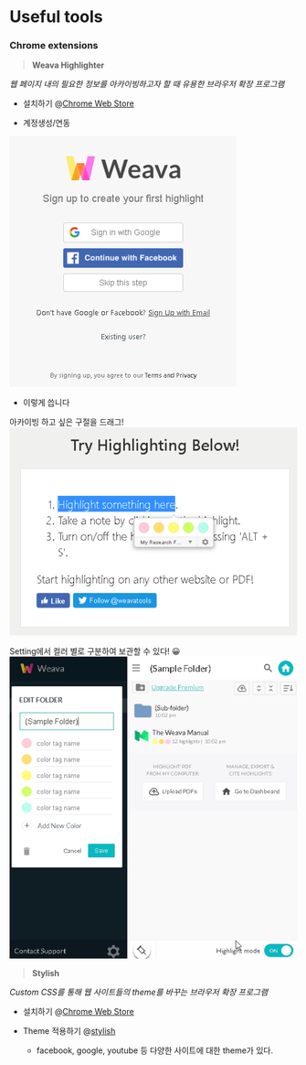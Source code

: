 # Useful tools

### Chrome extensions

> **Weava Highlighter**

*웹 페이지 내의 필요한 정보를 아카이빙하고자 할 때 유용한 브라우저 확장 프로그램*

- 설치하기 @[Chrome Web Store](https://chrome.google.com/webstore/detail/weava-highlighter-pdf-web/cbnaodkpfinfiipjblikofhlhlcickei)

- 계정생성/연동

![](../src/img/login-weavahighlighter.PNG)

- 이렇게 씁니다

아카이빙 하고 싶은 구절을 드래그!
![](../src/img/sample-weavahighlighter.PNG)

Setting에서 컬러 별로 구분하여 보관할 수 있다! 😀
![](../src/img/setting-weavahighlighter.PNG)

> **Stylish**

*Custom CSS를 통해 웹 사이트들의 theme를 바꾸는 브라우저 확장 프로그램*

- 설치하기 @[Chrome Web Store](https://chrome.google.com/webstore/detail/stylish-custom-themes-for/fjnbnpbmkenffdnngjfgmeleoegfcffe)

- Theme 적용하기 @[stylish](https://userstyles.org/)
  - facebook, google, youtube 등 다양한 사이트에 대한 theme가 있다.
